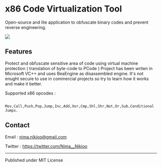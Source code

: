 # x86 Code Virtualization Tool

Open-source and lite application to obfuscate binary codes and prevent reverse engineering.

<a href="http://uupload.ir/" target="_blank"><img src="http://uupload.ir/files/o6bn_2020-09-03_012505.jpg" border="0" /></a>


Features
-------

Protect and obfuscate sensitive area of code using virtual machine protection ( translation of byte-code to PCode )
 Project has been writen in Microsoft VC++ and uses BeaEngine as disassembled engine. It's not enught secure to use in commercial projects so try to learn how it works and make it better.

Supported x86 opcodes :

		Mov,Call,Push,Pop,Jump,Inc,Add,Xor,Cmp,Shl,Shr,Not,Or,Sub,Conditional Jumps.


Contact
-------	

Email : nima.nikjoo@gmail.com

Twitter : https://twitter.com/Nima__Nikjoo  

___________________

Published under MIT License
